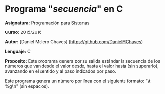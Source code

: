 # Programa "*secuencia*" en C

**Asignatura:** Programación para Sistemas

**Curso:** 2015/2016

**Autor:** [Daniel Melero Chaves] (https://github.com/DanielMChaves)

**Lenguaje:** C

**Proposito:** Este programa genera por su salida estándar la secuencia de los números que van desde el valor desde, hasta el valor hasta (sin superarlo), avanzando en el sentido y al paso indicados por paso.

Este programa genera un número por línea con el siguiente formato: "\t %g\n" (sin espacios).

